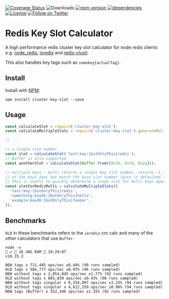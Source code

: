 [![Coverage Status](https://coveralls.io/repos/github/Salakar/cluster-key-slot/badge.svg?branch=master)](https://coveralls.io/github/Salakar/cluster-key-slot?branch=master)
![Downloads](https://img.shields.io/npm/dt/cluster-key-slot.svg)
[![npm version](https://img.shields.io/npm/v/cluster-key-slot.svg)](https://www.npmjs.com/package/cluster-key-slot)
[![dependencies](https://img.shields.io/david/Salakar/cluster-key-slot.svg)](https://david-dm.org/Salakar/cluster-key-slot)
[![License](https://img.shields.io/npm/l/cluster-key-slot.svg)](/LICENSE)
<a href="https://twitter.com/mikediarmid"><img src="https://img.shields.io/twitter/follow/mikediarmid.svg?style=social&label=Follow" alt="Follow on Twitter"></a>

# Redis Key Slot Calculator

A high performance redis cluster key slot calculator for node redis clients e.g. [node_redis](https://github.com/NodeRedis/node_redis), [ioredis](https://github.com/luin/ioredis) and [redis-clustr](https://github.com/gosquared/redis-clustr/).

This also handles key tags such as `somekey{actualTag}`.

## Install

Install with [NPM](https://npmjs.org/):

```
npm install cluster-key-slot --save
```

## Usage

```js
const calculateSlot = require('cluster-key-slot');
const calculateMultipleSlots = require('cluster-key-slot').generateMulti;

// ...

// a single slot number
const slot = calculateSlot('test:key:{butOnlyThis}redis');
// Buffer is also supported
const anotherSlot = calculateSlot(Buffer.from([0x7b, 0x7d, 0x2a]));

// multiple keys - multi returns a single key slot number, returns -1 if any
// of the keys does not match the base slot number (base is defaulted to first keys slot)
// This is useful to quickly determine a singe slot for multi keys operations.
const slotForRedisMulti = calculateMultipleSlots([
  'test:key:{butOnlyThis}redis',
  'something:key45:{butOnlyThis}hello',
  'example:key46:{butOnlyThis}foobar',
]);
```

## Benchmarks

`OLD` in these benchmarks refers to the `ioredis` crc calc and many of the other calculators that use `Buffer`.

```text
node -v                                                                                                                                                                                                ✔  16.38G RAM  10:29:07
v10.15.3

NEW tags x 721,445 ops/sec ±0.44% (90 runs sampled)
OLD tags x 566,777 ops/sec ±0.97% (96 runs sampled)
NEW without tags x 2,054,845 ops/sec ±1.77% (92 runs sampled)
OLD without tags x 865,839 ops/sec ±0.43% (96 runs sampled)
NEW without tags singular x 6,354,097 ops/sec ±1.25% (94 runs sampled)
OLD without tags singular x 4,012,250 ops/sec ±0.96% (94 runs sampled)
NEW tags (Buffer) x 552,346 ops/sec ±1.35% (92 runs sampled)
```
